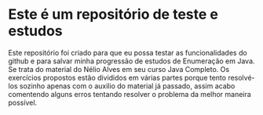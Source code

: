 # Este é um repositório de teste e estudos
Este repositório foi criado para que eu possa testar as funcionalidades do github e para salvar minha progressão de estudos de Enumeração em Java. Se trata do material do Nélio Alves em seu curso Java Completo.
Os exercícios propostos estão divididos em várias partes porque tento resolvé-los sozinho apenas com o auxilio do material já passado, assim acabo comentendo alguns erros tentando resolver o problema da melhor maneira possível.

